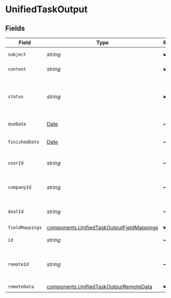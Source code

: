 # UnifiedTaskOutput


## Fields

| Field                                                                                                  | Type                                                                                                   | Required                                                                                               | Description                                                                                            |
| ------------------------------------------------------------------------------------------------------ | ------------------------------------------------------------------------------------------------------ | ------------------------------------------------------------------------------------------------------ | ------------------------------------------------------------------------------------------------------ |
| `subject`                                                                                              | *string*                                                                                               | :heavy_check_mark:                                                                                     | The subject of the task                                                                                |
| `content`                                                                                              | *string*                                                                                               | :heavy_check_mark:                                                                                     | The content of the task                                                                                |
| `status`                                                                                               | *string*                                                                                               | :heavy_check_mark:                                                                                     | The status of the task. Authorized values are PENDING, COMPLETED.                                      |
| `dueDate`                                                                                              | [Date](https://developer.mozilla.org/en-US/docs/Web/JavaScript/Reference/Global_Objects/Date)          | :heavy_minus_sign:                                                                                     | The due date of the task                                                                               |
| `finishedDate`                                                                                         | [Date](https://developer.mozilla.org/en-US/docs/Web/JavaScript/Reference/Global_Objects/Date)          | :heavy_minus_sign:                                                                                     | The finished date of the task                                                                          |
| `userId`                                                                                               | *string*                                                                                               | :heavy_minus_sign:                                                                                     | The uuid of the user tied to the task                                                                  |
| `companyId`                                                                                            | *string*                                                                                               | :heavy_minus_sign:                                                                                     | The uuid fo the company tied to the task                                                               |
| `dealId`                                                                                               | *string*                                                                                               | :heavy_minus_sign:                                                                                     | The uuid of the deal tied to the task                                                                  |
| `fieldMappings`                                                                                        | [components.UnifiedTaskOutputFieldMappings](../../models/components/unifiedtaskoutputfieldmappings.md) | :heavy_check_mark:                                                                                     | N/A                                                                                                    |
| `id`                                                                                                   | *string*                                                                                               | :heavy_minus_sign:                                                                                     | The uuid of the task                                                                                   |
| `remoteId`                                                                                             | *string*                                                                                               | :heavy_minus_sign:                                                                                     | The id of the task in the context of the Crm 3rd Party                                                 |
| `remoteData`                                                                                           | [components.UnifiedTaskOutputRemoteData](../../models/components/unifiedtaskoutputremotedata.md)       | :heavy_check_mark:                                                                                     | N/A                                                                                                    |
